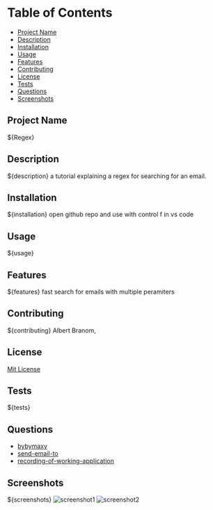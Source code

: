 # Table of Contents
- [Project Name](#project-name)
- [Description](#description)
- [Installation](#installation)
- [Usage](#usage)
- [Features](#features)
- [Contributing](#contributing)
- [License](#license)
- [Tests](#tests)
- [Questions](#questions)
- [Screenshots](#screenshots)

## Project Name
${Regex}

## Description
${description}
a tutorial explaining a regex for searching for an email.

## Installation
${installation}
open github repo and use with control f in vs code

## Usage
${usage}



## Features
${features}
fast search for emails with multiple peramiters

## Contributing
${contributing}
Albert Branom, 

## License
[Mit License](https://choosealicense.com/licenses/mit/#)

## Tests
${tests}

## Questions
- [bybymaxy](https://github.com/bybymaxy/regex)
- [send-email-to](mailto:bybymaxy@gmail.com)
- [recording-of-working-application]()

## Screenshots
${screenshots}
![screenshot1](./assets/Screenshot%20(47).png)
![screenshot2](./assets/Screenshot%20(48).png)
